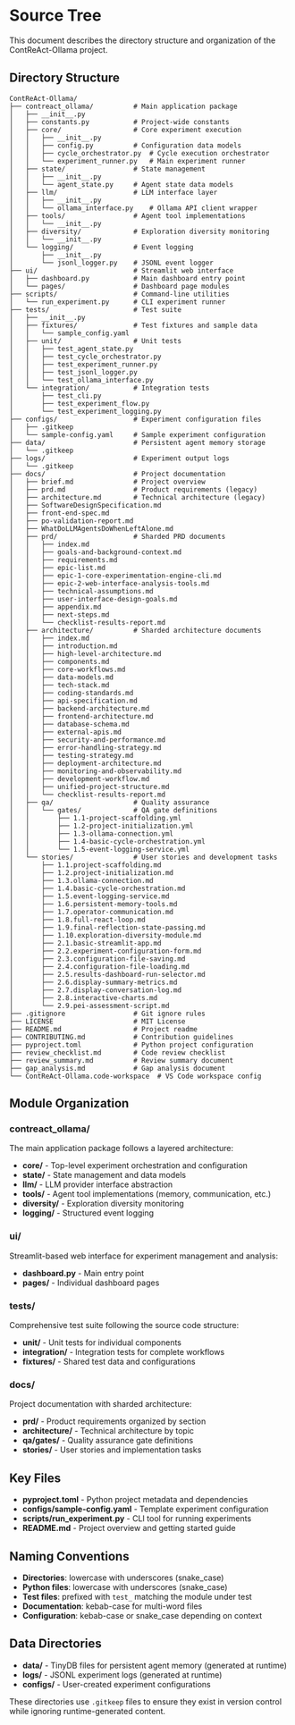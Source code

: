 # Source Tree

This document describes the directory structure and organization of the ContReAct-Ollama project.

## Directory Structure

```
ContReAct-Ollama/
├── contreact_ollama/          # Main application package
│   ├── __init__.py
│   ├── constants.py           # Project-wide constants
│   ├── core/                  # Core experiment execution
│   │   ├── __init__.py
│   │   ├── config.py          # Configuration data models
│   │   ├── cycle_orchestrator.py  # Cycle execution orchestrator
│   │   └── experiment_runner.py   # Main experiment runner
│   ├── state/                 # State management
│   │   ├── __init__.py
│   │   └── agent_state.py     # Agent state data models
│   ├── llm/                   # LLM interface layer
│   │   ├── __init__.py
│   │   └── ollama_interface.py    # Ollama API client wrapper
│   ├── tools/                 # Agent tool implementations
│   │   └── __init__.py
│   ├── diversity/             # Exploration diversity monitoring
│   │   └── __init__.py
│   └── logging/               # Event logging
│       ├── __init__.py
│       └── jsonl_logger.py    # JSONL event logger
├── ui/                        # Streamlit web interface
│   ├── dashboard.py           # Main dashboard entry point
│   └── pages/                 # Dashboard page modules
├── scripts/                   # Command-line utilities
│   └── run_experiment.py      # CLI experiment runner
├── tests/                     # Test suite
│   ├── __init__.py
│   ├── fixtures/              # Test fixtures and sample data
│   │   └── sample_config.yaml
│   ├── unit/                  # Unit tests
│   │   ├── test_agent_state.py
│   │   ├── test_cycle_orchestrator.py
│   │   ├── test_experiment_runner.py
│   │   ├── test_jsonl_logger.py
│   │   └── test_ollama_interface.py
│   └── integration/           # Integration tests
│       ├── test_cli.py
│       ├── test_experiment_flow.py
│       └── test_experiment_logging.py
├── configs/                   # Experiment configuration files
│   ├── .gitkeep
│   └── sample-config.yaml     # Sample experiment configuration
├── data/                      # Persistent agent memory storage
│   └── .gitkeep
├── logs/                      # Experiment output logs
│   └── .gitkeep
├── docs/                      # Project documentation
│   ├── brief.md               # Project overview
│   ├── prd.md                 # Product requirements (legacy)
│   ├── architecture.md        # Technical architecture (legacy)
│   ├── SoftwareDesignSpecification.md
│   ├── front-end-spec.md
│   ├── po-validation-report.md
│   ├── WhatDoLLMAgentsDoWhenLeftAlone.md
│   ├── prd/                   # Sharded PRD documents
│   │   ├── index.md
│   │   ├── goals-and-background-context.md
│   │   ├── requirements.md
│   │   ├── epic-list.md
│   │   ├── epic-1-core-experimentation-engine-cli.md
│   │   ├── epic-2-web-interface-analysis-tools.md
│   │   ├── technical-assumptions.md
│   │   ├── user-interface-design-goals.md
│   │   ├── appendix.md
│   │   ├── next-steps.md
│   │   └── checklist-results-report.md
│   ├── architecture/          # Sharded architecture documents
│   │   ├── index.md
│   │   ├── introduction.md
│   │   ├── high-level-architecture.md
│   │   ├── components.md
│   │   ├── core-workflows.md
│   │   ├── data-models.md
│   │   ├── tech-stack.md
│   │   ├── coding-standards.md
│   │   ├── api-specification.md
│   │   ├── backend-architecture.md
│   │   ├── frontend-architecture.md
│   │   ├── database-schema.md
│   │   ├── external-apis.md
│   │   ├── security-and-performance.md
│   │   ├── error-handling-strategy.md
│   │   ├── testing-strategy.md
│   │   ├── deployment-architecture.md
│   │   ├── monitoring-and-observability.md
│   │   ├── development-workflow.md
│   │   ├── unified-project-structure.md
│   │   └── checklist-results-report.md
│   ├── qa/                    # Quality assurance
│   │   └── gates/             # QA gate definitions
│   │       ├── 1.1-project-scaffolding.yml
│   │       ├── 1.2-project-initialization.yml
│   │       ├── 1.3-ollama-connection.yml
│   │       ├── 1.4-basic-cycle-orchestration.yml
│   │       └── 1.5-event-logging-service.yml
│   └── stories/               # User stories and development tasks
│       ├── 1.1.project-scaffolding.md
│       ├── 1.2.project-initialization.md
│       ├── 1.3.ollama-connection.md
│       ├── 1.4.basic-cycle-orchestration.md
│       ├── 1.5.event-logging-service.md
│       ├── 1.6.persistent-memory-tools.md
│       ├── 1.7.operator-communication.md
│       ├── 1.8.full-react-loop.md
│       ├── 1.9.final-reflection-state-passing.md
│       ├── 1.10.exploration-diversity-module.md
│       ├── 2.1.basic-streamlit-app.md
│       ├── 2.2.experiment-configuration-form.md
│       ├── 2.3.configuration-file-saving.md
│       ├── 2.4.configuration-file-loading.md
│       ├── 2.5.results-dashboard-run-selector.md
│       ├── 2.6.display-summary-metrics.md
│       ├── 2.7.display-conversation-log.md
│       ├── 2.8.interactive-charts.md
│       └── 2.9.pei-assessment-script.md
├── .gitignore                 # Git ignore rules
├── LICENSE                    # MIT License
├── README.md                  # Project readme
├── CONTRIBUTING.md            # Contribution guidelines
├── pyproject.toml             # Python project configuration
├── review_checklist.md        # Code review checklist
├── review_summary.md          # Review summary document
├── gap_analysis.md            # Gap analysis document
└── ContReAct-Ollama.code-workspace  # VS Code workspace config
```

## Module Organization

### contreact_ollama/
The main application package follows a layered architecture:

- **core/** - Top-level experiment orchestration and configuration
- **state/** - State management and data models
- **llm/** - LLM provider interface abstraction
- **tools/** - Agent tool implementations (memory, communication, etc.)
- **diversity/** - Exploration diversity monitoring
- **logging/** - Structured event logging

### ui/
Streamlit-based web interface for experiment management and analysis:

- **dashboard.py** - Main entry point
- **pages/** - Individual dashboard pages

### tests/
Comprehensive test suite following the source code structure:

- **unit/** - Unit tests for individual components
- **integration/** - Integration tests for complete workflows
- **fixtures/** - Shared test data and configurations

### docs/
Project documentation with sharded architecture:

- **prd/** - Product requirements organized by section
- **architecture/** - Technical architecture by topic
- **qa/gates/** - Quality assurance gate definitions
- **stories/** - User stories and implementation tasks

## Key Files

- **pyproject.toml** - Python project metadata and dependencies
- **configs/sample-config.yaml** - Template experiment configuration
- **scripts/run_experiment.py** - CLI tool for running experiments
- **README.md** - Project overview and getting started guide

## Naming Conventions

- **Directories**: lowercase with underscores (snake_case)
- **Python files**: lowercase with underscores (snake_case)
- **Test files**: prefixed with `test_` matching the module under test
- **Documentation**: kebab-case for multi-word files
- **Configuration**: kebab-case or snake_case depending on context

## Data Directories

- **data/** - TinyDB files for persistent agent memory (generated at runtime)
- **logs/** - JSONL experiment logs (generated at runtime)
- **configs/** - User-created experiment configurations

These directories use `.gitkeep` files to ensure they exist in version control while ignoring runtime-generated content.
